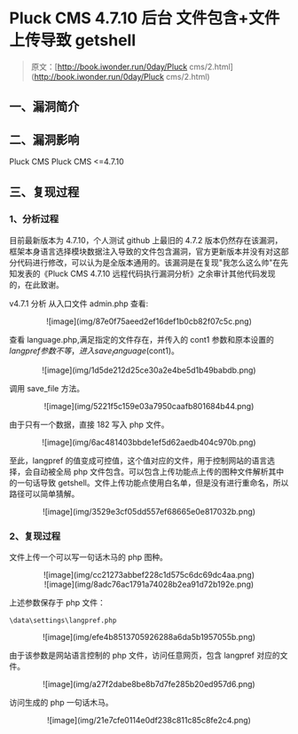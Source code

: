 # Pluck CMS 4.7.10 后台 文件包含+文件上传导致 getshell

> 原文：[http://book.iwonder.run/0day/Pluck cms/2.html](http://book.iwonder.run/0day/Pluck cms/2.html)

## 一、漏洞简介

## 二、漏洞影响

Pluck CMS Pluck CMS <=4.7.10

## 三、复现过程

### 1、分析过程

目前最新版本为 4.7.10，个人测试 github 上最旧的 4.7.2 版本仍然存在该漏洞，框架本身语言选择模块数据注入导致的文件包含漏洞，官方更新版本并没有对这部分代码进行修改，可以认为是全版本通用的。该漏洞是在复现"我怎么这么帅"在先知发表的《Pluck CMS 4.7.10 远程代码执行漏洞分析》之余审计其他代码发现的，在此致谢。

v4.7.1 分析 从入口文件 admin.php 查看:

<center>![image](img/87e0f75aeed2ef16def1b0cb82f07c5c.png)</center>

查看 language.php,满足指定的文件存在，并传入的 cont1 参数和原本设置的$langpref 参数不等，进入 save_language($cont1)。

<center>![image](img/1d5de212d25ce30a2e4be5d1b49babdb.png)</center>

调用 save_file 方法。

<center>![image](img/5221f5c159e03a7950caafb801684b44.png)</center>

由于只有一个数据，直接 182 写入 php 文件。

<center>![image](img/6ac481403bbde1ef5d62aedb404c970b.png)</center>

至此，langpref 的值变成可控值，这个值对应的文件，用于控制网站的语言选择，会自动被全局 php 文件包含。可以包含上传功能点上传的图种文件解析其中的一句话导致 getshell。文件上传功能点使用白名单，但是没有进行重命名，所以路径可以简单猜解。

<center>![image](img/3529e3cf05dd557ef68665e0e817032b.png)</center>

### 2、复现过程

文件上传一个可以写一句话木马的 php 图种。

<center>![image](img/cc21273abbef228c1d575c6dc69dc4aa.png)</center>

<center>![image](img/8adc76ac1791a74028b2ea91d72b192e.png)</center>

上述参数保存于 php 文件：

```
\data\settings\langpref.php 
```

<center>![image](img/efe4b8513705926288a6da5b1957055b.png)</center>

由于该参数是网站语言控制的 php 文件，访问任意网页，包含 langpref 对应的文件。

<center>![image](img/a27f2dabe8be8b7d7fe285b20ed957d6.png)</center>

访问生成的 php 一句话木马。

<center>![image](img/21e7cfe0114e0df238c811c85c8fe2c4.png)</center>


